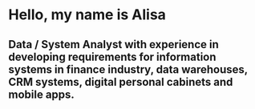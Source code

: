 # Hello, my name is Alisa

## Data / System Analyst with experience in developing requirements for information systems in finance industry, data warehouses, CRM systems, digital personal cabinets and mobile apps.
